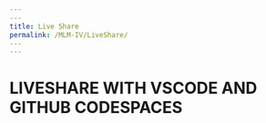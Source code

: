 ```yaml
---
​---
title: Live Share
permalink: /MLM-IV/LiveShare/
​---
---
```


# LIVESHARE WITH  VSCODE AND GITHUB CODESPACES